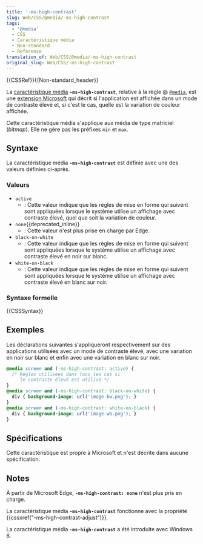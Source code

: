 ```yaml
---
title: '-ms-high-contrast'
slug: Web/CSS/@media/-ms-high-contrast
tags:
  - '@media'
  - CSS
  - Caractéristique média
  - Non-standard
  - Reference
translation_of: Web/CSS/@media/-ms-high-contrast
original_slug: Web/CSS/-ms-high-contrast
---
```

{{CSSRef}}{{Non-standard_header}}

La [caractéristique média](/fr/docs/Web/CSS/Media_Queries/Using_media_queries#cibler_des_caract%c3%a9ristiques_m%c3%a9dia) **`-ms-high-contrast`**, relative à la règle @ [`@media`](/fr/docs/Web/CSS/@media), est une [extension Microsoft](/en-US/docs/Web/CSS/Microsoft_extensions) qui décrit si l'application est affichée dans un mode de contraste élevé et, si c'est le cas, quelle est la variation de couleur affichée.

Cette caractéristique média s'applique aux média de type matriciel (_bitmap_). Elle ne gère pas les préfixes `min` et `max`.

## Syntaxe

La caractéristique média **`-ms-high-contrast`** est définie avec une des valeurs définies ci-après.

### Valeurs

- `active`
  - : Cette valeur indique que les règles de mise en forme qui suivent sont appliquées lorsque le système utilise un affichage avec contraste élevé, quel que soit la variation de couleur.
- `none`{{deprecated_inline}}
  - : Cette valeur n'est plus prise en charge par Edge.
- `black-on-white`
  - : Cette valeur indique que les règles de mise en forme qui suivent sont appliquées lorsque le système utilise un affichage avec contraste élevé en noir sur blanc.
- `white-on-black`
  - : Cette valeur indique que les règles de mise en forme qui suivent sont appliquées lorsque le système utilise un affichage avec contraste élevé en blanc sur noir.

### Syntaxe formelle

{{CSSSyntax}}

## Exemples

Les déclarations suivantes s'appliqueront respectivement sur des applications utilisées avec un mode de contraste élevé, avec une variation en noir sur blanc et enfin avec une variation en blanc sur noir.

```css
@media screen and (-ms-high-contrast: active) {
  /* Règles utilisées dans tous les cas si
     le contraste élevé est utilisé */
}
@media screen and (-ms-high-contrast: black-on-white) {
  div { background-image: url('image-bw.png'); }
}
@media screen and (-ms-high-contrast: white-on-black) {
  div { background-image: url('image-wb.png'); }
}
```

## Spécifications

Cette caractéristique est propre à Microsoft et n'est décrite dans aucune spécification.

## Notes

À partir de Microsoft Edge, **`-ms-high-contrast: none`** n'est plus pris en charge.

La caractéristique média **`-ms-high-contrast`** fonctionne avec la propriété {{cssxref("-ms-high-contrast-adjust")}}.

La caractéristique média **`-ms-high-contrast`** a été introduite avec Windows 8.
